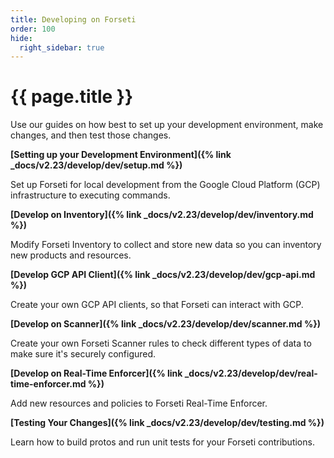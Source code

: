 ```yaml
---
title: Developing on Forseti
order: 100
hide:
  right_sidebar: true
---
```


# {{ page.title }}

Use our guides on how best to set up your development environment, make changes,
and then test those changes.

**[Setting up your Development Environment]({% link _docs/v2.23/develop/dev/setup.md %})**

Set up Forseti for local development from the Google Cloud Platform (GCP)
infrastructure to executing commands.

**[Develop on Inventory]({% link _docs/v2.23/develop/dev/inventory.md %})**

Modify Forseti Inventory to collect and store new data so you can inventory
new products and resources.

**[Develop GCP API Client]({% link _docs/v2.23/develop/dev/gcp-api.md %})**

Create your own GCP API clients, so that Forseti can interact with GCP.

**[Develop on Scanner]({% link _docs/v2.23/develop/dev/scanner.md %})**

Create your own Forseti Scanner rules to check different types of data to
make sure it's securely configured.

**[Develop on Real-Time Enforcer]({% link _docs/v2.23/develop/dev/real-time-enforcer.md %})**

Add new resources and policies to Forseti Real-Time Enforcer.

**[Testing Your Changes]({% link _docs/v2.23/develop/dev/testing.md %})**

Learn how to build protos and run unit tests for your Forseti contributions.
